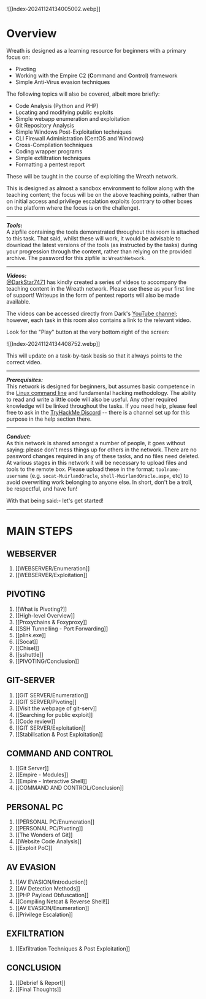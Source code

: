 ![[Index-20241124134005002.webp]]

# Overview
Wreath is designed as a learning resource for beginners with a primary focus on:

- Pivoting
- Working with the Empire C2 (**C**ommand and **C**ontrol) framework
- Simple Anti-Virus evasion techniques

The following topics will also be covered, albeit more briefly:

- Code Analysis (Python and PHP)
- Locating and modifying public exploits  
- Simple webapp enumeration and exploitation  
- Git Repository Analysis
- Simple Windows Post-Exploitation techniques
- CLI Firewall Administration (CentOS and Windows)
- Cross-Compilation techniques
- Coding wrapper programs
- Simple exfiltration techniques  
- Formatting a pentest report  

These will be taught in the course of exploiting the Wreath network.

This is designed as almost a sandbox environment to follow along with the teaching content; the focus will be on the above teaching points, rather than on initial access and privilege escalation exploits (contrary to other boxes on the platform where the focus is on the challenge).

---
_**Tools:**_  
A zipfile containing the tools demonstrated throughout this room is attached to this task. That said, whilst these will work, it would be advisable to download the latest versions of the tools (as instructed by the tasks) during your progression through the content, rather than relying on the provided archive. The password for this zipfile is: `WreathNetwork`.


---
_**Videos:**_  
[@DarkStar7471](https://twitter.com/DarkStar7471) has kindly created a series of videos to accompany the teaching content in the Wreath network. Please use these as your first line of support! Writeups in the form of pentest reports will also be made available.

The videos can be accessed directly from Dark's [YouTube channel](https://www.youtube.com/playlist?list=PLsqUCyw0Jf9sMYXly0uuwfKMu34roGNwk); however, each task in this room also contains a link to the relevant video.  

Look for the "Play" button at the very bottom right of the screen:

![[Index-20241124134408752.webp]]

This will update on a task-by-task basis so that it always points to the correct video.

---
_**Prerequisites:**_  
This network is designed for beginners, but assumes basic competence in the [Linux command line](https://tryhackme.com/room/linuxfundamentalspart1) and fundamental hacking methodology. The ability to read and write a little code will also be useful. Any other required knowledge will be linked throughout the tasks. If you need help, please feel free to ask in the [TryHackMe Discord](https://discord.gg/tryhackme) -- there is a channel set up for this purpose in the help section there.

---
_**Conduct:**_  
As this network is shared amongst a number of people, it goes without saying: please don't mess things up for others in the network. There are no password changes required in any of these tasks, and no files need deleted. At various stages in this network it will be necessary to upload files and tools to the remote box. Please upload these in the format: `toolname-username` (e.g. `socat-MuirlandOracle`, `shell-MuirlandOracle.aspx`, etc) to avoid overwriting work belonging to anyone else. In short, don't be a troll, be respectful, and have fun!  

With that being said:- let's get started!


---
# MAIN STEPS

## WEBSERVER

1. [[WEBSERVER/Enumeration]]
2. [[WEBSERVER/Exploitation]]

## PIVOTING

1. [[What is Pivoting?]]
2. [[High-level Overview]]
3. [[Proxychains & Foxyproxy]]
4. [[SSH Tunnelling  - Port Forwarding]]
5. [[plink.exe]]
6. [[Socat]]
7. [[Chisel]]
8. [[sshuttle]]
9. [[PIVOTING/Conclusion]]

## GIT-SERVER

1. [[GIT SERVER/Enumeration]]
2. [[GIT SERVER/Pivoting]]
3. [[Visit the webpage of git-serv]]
4. [[Searching for public exploit]]
5. [[Code review]]
6. [[GIT SERVER/Exploitation]]
7. [[Stabilisation & Post Exploitation]]

## COMMAND AND CONTROL

1. [[Git Server]]
2. [[Empire - Modules]]
3. [[Empire - Interactive Shell]]
4. [[COMMAND AND CONTROL/Conclusion]]

## PERSONAL PC

1. [[PERSONAL PC/Enumeration]]
2. [[PERSONAL PC/Pivoting]]
3. [[The Wonders of Git]]
4. [[Website Code Analysis]]
5. [[Exploit PoC]]

## AV EVASION

1. [[AV EVASION/Introduction]]
2. [[AV Detection Methods]]
3. [[PHP Payload Obfuscation]]
4. [[Compiling Netcat & Reverse Shell!]]
5. [[AV EVASION/Enumeration]]
6. [[Privilege Escalation]]

## EXFILTRATION

1. [[Exfiltration Techniques & Post Exploitation]]

## CONCLUSION

1. [[Debrief & Report]]
2. [[Final Thoughts]]